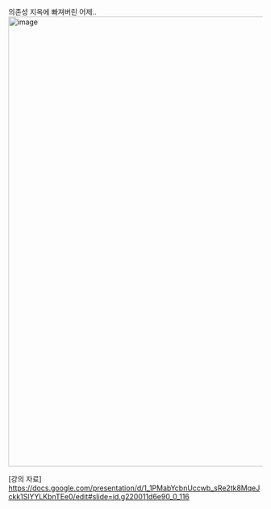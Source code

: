 
의존성 지옥에 빠져버린 어제..
<img width="891" alt="image" src="https://github.com/NalaJang/TIL/assets/73895803/ddc2014c-5d17-4a92-93ef-94e8cb86bc49">

[강의 자료]
https://docs.google.com/presentation/d/1_1PMabYcbnUccwb_sRe2tk8MqeJckk1SlYYLKbnTEe0/edit#slide=id.g220011d6e90_0_116
